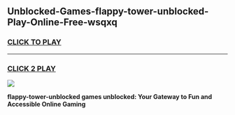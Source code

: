 
## Unblocked-Games-flappy-tower-unblocked-Play-Online-Free-wsqxq
<h3>
<a href="https://premium76.site?title=flappy-tower-unblocked&ref=26A">CLICK TO PLAY</a></h3>
<hr>

<h3>
<a href="https://premium76.site?title=flappy-tower-unblocked&ref=26A">CLICK 2 PLAY</a>
  
</h3>

<a href="https://premium76.site?title=flappy-tower-unblocked&ref=26A"><img src="https://clearcache.store/games.png"></a>


**flappy-tower-unblocked games unblocked: Your Gateway to Fun and Accessible Online Gaming**
